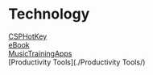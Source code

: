 # Technology

[CSPHotKey](./CSPHotKey/)  
[eBook](./eBook/)  
[MusicTrainingApps](./MusicTrainingApps/)  
[Productivity Tools](./Productivity Tools/)  